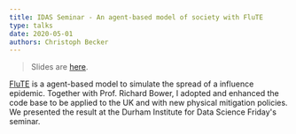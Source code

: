 ```yaml
---
title: IDAS Seminar - An agent-based model of society with FluTE
type: talks
date: 2020-05-01
authors: Christoph Becker
---
```


> Slides are [here](https://drive.google.com/file/d/1rB_vAEZcplcKUsMEQfGFruOSnh5L7yMT/view).

[FluTE](https://journals.plos.org/ploscompbiol/article/file?id=10.1371/journal.pcbi.1000656&type=printable) is a agent-based model to simulate the spread of a influence epidemic. Together with Prof. Richard Bower, I adopted and enhanced the code base to be applied to the UK and with new physical mitigation policies. We presented the result at the Durham Institute for Data Science Friday's seminar.
